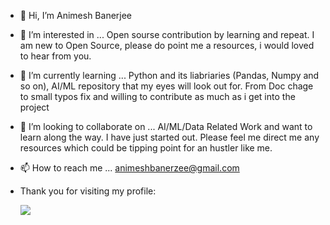 - 👋 Hi, I’m Animesh Banerjee
- 👀 I’m interested in ... Open sourse contribution by learning and repeat. I am new to Open Source, please do point me a resources, i would loved to hear from you. 
- 🌱 I’m currently learning ... Python and its liabriaries (Pandas, Numpy and so on), AI/ML repository that my eyes will look out for. From Doc chage to small typos fix and willing to contribute as much as i get into the project
- 💞️ I’m looking to collaborate on ... AI/ML/Data Related Work and want to learn along the way. I have just started out. Please feel me direct me any resources which could be tipping point for an hustler like me.
- 📫 How to reach me ... animeshbanerzee@gmail.com

- Thank you for visiting my profile:

     ![](https://api.visitorbadge.io/api/VisitorHit?user=anithedevf&repo=github.com/anithedev-visitors-badge&countColor=%237B1E7A)


<!---
anithedev/anithedev is a ✨ special ✨ repository because its `README.md` (this file) appears on your GitHub profile.
You can click the Preview link to take a look at your changes.
--->
